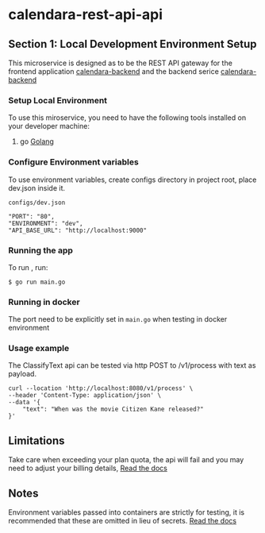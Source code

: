 # calendara-rest-api-api

## Section 1: Local Development Environment Setup

This microservice is designed as to be the REST API gateway for the frontend application
[calendara-backend](https://github.com/tashanemclean/calendara)
and the backend serice
[calendara-backend](https://github.com/tashanemclean/calendara-backend)

### Setup Local Environment

To use this miroservice, you need to have the following tools installed on your
developer machine:

1. go [Golang](https://go.dev/doc/install)

### Configure Environment variables

To use environment variables, create configs directory in project root, place
dev.json inside it.

```
configs/dev.json
```

```
"PORT": "80",
"ENVIRONMENT": "dev",
"API_BASE_URL": "http://localhost:9000"
```

### Running the app

To run , run:

```
$ go run main.go
```

### Running in docker

The port need to be explicitly set in `main.go` when testing in docker
environment

### Usage example

The ClassifyText api can be tested via http POST to /v1/process with text as
payload.

```
curl --location 'http://localhost:8080/v1/process' \
--header 'Content-Type: application/json' \
--data '{
    "text": "When was the movie Citizen Kane released?"
}'
```

## Limitations

Take care when exceeding your plan quota, the api will fail and you may need to
adjust your billing details,
[Read the docs](https://platform.openai.com/docs/guides/error-codes/api-errors)

## Notes

Environment variables passed into containers are strictly for testing, it is
recommended that these are omitted in lieu of secrets.
[Read the docs](https://docs.docker.com/compose/environment-variables/set-environment-variables/)
